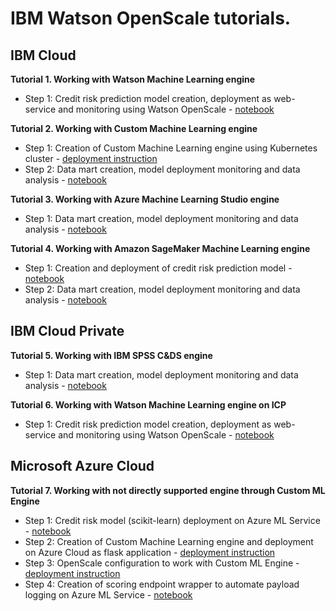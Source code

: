 # IBM Watson OpenScale tutorials.

## IBM Cloud
**Tutorial 1. Working with Watson Machine Learning engine** 
- Step 1: Credit risk prediction model creation, deployment as web-service and monitoring using Watson OpenScale - [notebook](https://github.com/pmservice/ai-openscale-tutorials/blob/master/notebooks/Watson%20OpenScale%20and%20Watson%20ML%20Engine.ipynb) 


**Tutorial 2. Working with Custom Machine Learning engine**
- Step 1: Creation of Custom Machine Learning engine using Kubernetes cluster - [deployment instruction](https://github.com/pmservice/ai-openscale-tutorials/tree/master/applications/custom-ml-engine-bluemix)
- Step 2: Data mart creation, model deployment monitoring and data analysis - [notebook](https://github.com/pmservice/ai-openscale-tutorials/blob/master/notebooks/AI%20OpenScale%20and%20Custom%20ML%20Engine.ipynb)


**Tutorial 3. Working with Azure Machine Learning Studio engine**
- Step 1: Data mart creation, model deployment monitoring and data analysis - [notebook](https://github.com/pmservice/ai-openscale-tutorials/blob/master/notebooks/AI%20OpenScale%20and%20Azure%20ML%20Studio%20Engine.ipynb)


**Tutorial 4. Working with Amazon SageMaker Machine Learning engine**
- Step 1: Creation and deployment of credit risk prediction model - [notebook](https://github.com/pmservice/ai-openscale-tutorials/blob/master/notebooks/Credit%20%20model%20with%20SageMaker%20linear-learner%20.ipynb)
- Step 2: Data mart creation, model deployment monitoring and data analysis - [notebook](https://github.com/pmservice/ai-openscale-tutorials/blob/master/notebooks/AI%20OpenScale%20and%20SageMaker%20ML%20Engine.ipynb)


## IBM Cloud Private
**Tutorial 5. Working with IBM SPSS C&DS engine**
- Step 1: Data mart creation, model deployment monitoring and data analysis - [notebook](https://github.com/pmservice/ai-openscale-tutorials/blob/master/notebooks/AI%20OpenScale%20and%20SPSS%20C%26DS%20Engine.ipynb)

**Tutorial 6. Working with Watson Machine Learning engine on ICP**
- Step 1: Credit risk prediction model creation, deployment as web-service and monitoring using Watson OpenScale - [notebook](https://github.com/pmservice/ai-openscale-tutorials/blob/master/notebooks/Watson%20OpenScale%20and%20Watson%20ML%20Engine%20-%20ICP.ipynb) 


## Microsoft Azure Cloud
**Tutorial 7. Working with not directly supported engine through Custom ML Engine**
- Step 1: Credit risk model (scikit-learn) deployment on Azure ML Service - [notebook](https://github.com/pmservice/ai-openscale-tutorials/blob/master/notebooks/azure/Credit%20model%20with%20Azure%20ML%20Service%20and%20scikit-learn.ipynb)
- Step 2: Creation of Custom Machine Learning engine and deployment on Azure Cloud as flask application - [deployment instruction](https://github.com/pmservice/ai-openscale-tutorials/tree/master/applications/custom-ml-engine-azure)
- Step 3: OpenScale configuration to work with Custom ML Engine - [deployment instruction](https://github.com/pmservice/ai-openscale-tutorials/blob/master/notebooks/azure/OpenScale%20and%20Custom%20ML%20Engine%20configuration.ipynb)
- Step 4: Creation of scoring endpoint wrapper to automate payload logging on Azure ML Service - [notebook](https://github.com/pmservice/ai-openscale-tutorials/blob/master/notebooks/azure/Credit%20scoring%20endpoint%20wrapper%20with%20payload%20logging.ipynb)
